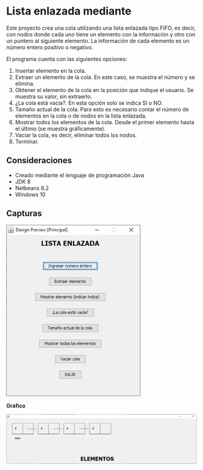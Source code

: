 # Lista enlazada mediante 

Este proyecto crea una cola utilizando una lista enlazada tipo FIFO, es decir, con nodos donde cada uno
tiene un elemento con la información y otro con un puntero al siguiente elemento. La
información de cada elemento es un número entero positivo o negativo.

El programa cuenta con las siguientes opciones:

1. Insertar elemento en la cola.
2. Extraer un elemento de la cola. En este caso, se muestra el número y se elimina.
3. Obtener el elemento de la cola en la posición que indique el usuario. Se muestra su
   valor, sin extraerlo.
4. ¿La cola está vacía?. En esta opción solo se indica SI o NO.
5. Tamaño actual de la cola. Para esto es necesario contar el número de elementos en la
   cola o de nodos en la lista enlazada.
6. Mostrar todos los elementos de la cola. Desde el primer elemento hasta el último (se muestra gráficamente).
7. Vaciar la cola, es decir, eliminar todos los nodos.
8. Terminar.  

## Consideraciones

* Creado mediante el lenguaje de programación Java
* JDK 8
* Netbeans 8.2
* Windows 10

## Capturas

![Menu principal](MENU.PNG)



**Gráfico**

![Lista enlazada](Lista.PNG)

